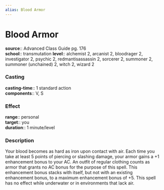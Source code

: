 ```yaml
---
alias: Blood Armor
---
```


# Blood Armor 

**source**:: Advanced Class Guide pg. 176  
**school**:: transmutation
**level**:: alchemist 2, arcanist 2, bloodrager 2, investigator 2, psychic 2, redmantisassassin 2, sorcerer 2, summoner 2, summoner (unchained) 2, witch 2, wizard 2

### Casting 

**casting-time**:: 1 standard action  
**components**:: V, S

### Effect 

**range**:: personal  
**target**:: you  
**duration**:: 1 minute/level

### Description 

Your blood becomes as hard as iron upon contact with air. Each time you take at least 5 points of piercing or slashing damage, your armor gains a +1 enhancement bonus to your AC. An outfit of regular clothing counts as armor that grants no AC bonus for the purpose of this spell. This enhancement bonus stacks with itself, but not with an existing enhancement bonus, to a maximum enhancement bonus of +5. This spell has no effect while underwater or in environments that lack air.
